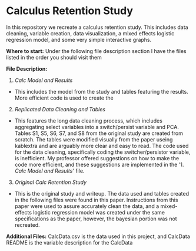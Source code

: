 # Calculus Retention Study
In this repository we recreate a calculus retention study. This includes data cleaning, variable creation, data visualization, a mixed effects logistic regression model, and some very simple interactive graphs. 

**Where to start:** Under the following file description section I have the files listed in the order you should visit them

**File Description:**
1. *Calc Model and Results*
  * This includes the model from the study and tables featuring the results. More efficient code is used to create the   
2. *Replicated Data Cleaning and Tables*
  * This features the long data cleaning process, which includes aggregating select variables into a switch/persist variable and PCA. Tables S1, S5, S6, S7, and S8 from the original study are created from scratch. The tables were modified visually from the paper useing kablextra and are arguably more clear and easy to read. The code used for the data cleaning, specifically coding the switcher/persistor variable, is inefficient. My professor offered suggestions on how to make the code more efficient, and these suggestions are implemented in the '1. *Calc Model and Results*' file.   
3. *Original Calc Retention Study*
  * This is the original study and writeup. The data used and tables created in the following files were found in this paper. Instructions from this paper were used to assure accurately clean the data, and a mixed-effects logistic regression model was created under the same specifications as the paper, however, the bayesian portion was not recreated. 

**Additional Files:** CalcData.csv is the data used in this project, and CalcData README is the variable description for the CalcData

